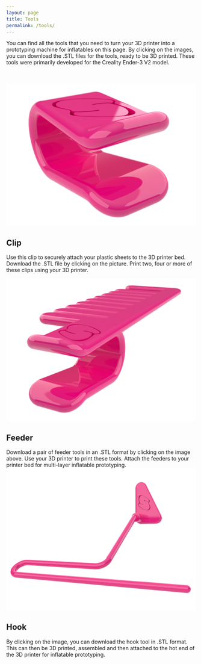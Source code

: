 ```yaml
---
layout: page
title: Tools
permalink: /tools/
---
```


You can find all the tools that you need to turn your 3D printer into a prototyping machine for inflatables on this page. By clicking on the images, you can download the .STL files for the tools, ready to be 3D printed. These tools were primarily developed for the Creality Ender-3 V2 model.<br><br><br>

<a href="/objects/clip-7mm-2.stl" download="clip_7mm.stl">
  <img class="left" src="/images/clip-3.png" alt="clip">
</a>

## Clip
Use this clip to securely attach your plastic sheets to the 3D printer bed. Download the .STL file by clicking on the picture. Print two, four or more of these clips using your 3D printer.

<a href="/objects/feeder-7mm-double-2.stl" download="feeder_7mm.stl">
  <img class="right" src="/images/feeder.png" alt="feeder">
</a>

<h2 style="clear: left">Feeder</h2>
Download a pair of feeder tools in an .STL format by clicking on the image above. Use your 3D printer to print these tools. Attach the feeders to your printer bed for multi-layer inflatable prototyping.

<div class="clearfix"><a href="/objects/hot-end-extension-1.stl" download="hook.stl">
  <img class="left" src="/images/hook-2.png" alt="hook">
</a>

<h2 style="clear: right">Hook</h2>
By clicking on the image, you can download the hook tool in .STL format. This can then be 3D printed, assembled and then attached to the hot end of the 3D printer for inflatable prototyping.</div>
